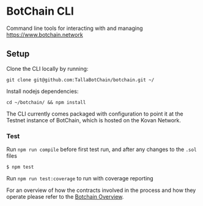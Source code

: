 # BotChain CLI

Command line tools for interacting with and managing https://www.botchain.network

## Setup

Clone the CLI locally by running:
```
git clone git@github.com:TallaBotChain/botchain.git ~/
```
Install nodejs dependencies:
```
cd ~/botchain/ && npm install
```

The CLI currently comes packaged with configuration to point it at the Testnet
instance of BotChain, which is hosted on the Kovan Network.

### Test

Run `npm run compile` before first test run, and after any changes to the `.sol` files

```
$ npm test
```

Run `npm run test:coverage` to run with coverage reporting

For an overview of how the contracts involved in the process and how they operate
please refer to the [Botchain Overview](https://github.com/TallaBotChain/botchain#botchain-overview).
